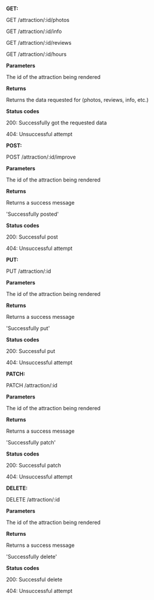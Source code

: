 **GET:**

GET /attraction/:id/photos

GET /attraction/:id/info

GET /attraction/:id/reviews

GET /attraction/:id/hours

**Parameters**

The id of the attraction being rendered

**Returns**

Returns the data requested for (photos, reviews, info, etc.)

**Status codes**

200: Successfully got the requested data

404: Unsuccessful attempt

**POST:**

POST /attraction/:id/improve

**Parameters**

The id of the attraction being rendered

**Returns**

Returns a success message

'Successfully posted'

**Status codes**

200: Successful post

404: Unsuccessful attempt




**PUT:**

PUT /attraction/:id

**Parameters**

The id of the attraction being rendered

**Returns**

Returns a success message

'Successfully put'

**Status codes**

200: Successful put

404: Unsuccessful attempt


**PATCH:**

PATCH /attraction/:id

**Parameters**

The id of the attraction being rendered

**Returns**

Returns a success message

'Successfully patch'

**Status codes**

200: Successful patch

404: Unsuccessful attempt


**DELETE:**

DELETE /attraction/:id

**Parameters**

The id of the attraction being rendered

**Returns**

Returns a success message

'Successfully delete'

**Status codes**

200: Successful delete

404: Unsuccessful attempt
